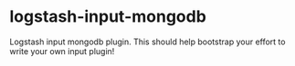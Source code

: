 # logstash-input-mongodb
Logstash input mongodb plugin. This should help bootstrap your effort to write your own input plugin!
